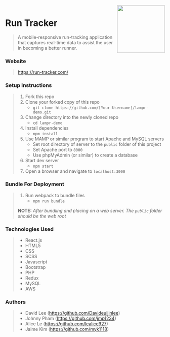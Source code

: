 <img align="right" width="150" src="https://github.com/Learning-Fuze/react-with-server/blob/master/public/dist/php-react.png">

# Run Tracker

> A mobile-responsive run-tracking application that captures real-time data to assist the user in becoming a better runner.
>

### Website
> https://run-tracker.com/

### Setup Instructions

> 1. Fork this repo
> 1. Clone your forked copy of this repo
>    - `git clone https://github.com/[Your Username]/lampr-demo.git`
> 1. Change directory into the newly cloned repo
>    - `cd lampr-demo`
> 1. Install dependencies
>    - `npm install`
> 1. Use MAMP or similar program to start Apache and MySQL servers
>    - Set root directory of server to the `public` folder of this project
>    - Set Apache port to `8000`
>    - Use phpMyAdmin (or similar) to create a database
> 1. Start dev server
>    - `npm start`
> 1. Open a browser and navigate to `localhost:3000`

### Bundle For Deployment

> 1. Run webpack to bundle files
>    - `npm run bundle`
>
> **NOTE:** *After bundling and placing on a web server. The `public` folder should be the web root*

### Technologies Used
> - React.js
> - HTML5
> - CSS
> - SCSS
> - Javascript
> - Bootstrap
> - PHP
> - Redux
> - MySQL
> - AWS


### Authors
> - David Lee (https://github.com/Davideuijinlee)
> - Johnny Pham (https://github.com/jmp1234)
> - Alice Le (https://github.com/lealice927)
> - Jaime Kim (https://github.com/myk1118)
